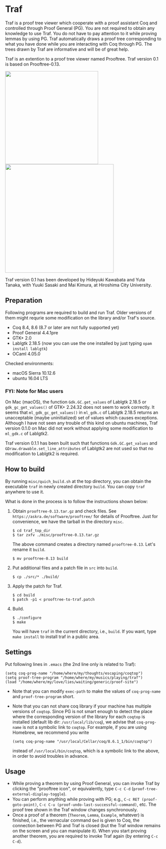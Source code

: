 # Traf

Traf is a proof tree viewer which cooperate with a proof assistant Coq and controlled through Proof General (PG). You are not required to obtain any knowledge to use Traf. You do not have to pay attention to it while proving lemmas by using PG. Traf automatically draws a proof tree corresponding to what you have done while you are interacting with Coq through PG. The trees drawn by Traf are informative and will be of great help.

Traf is an extention to a proof tree viewer named Prooftree. Traf version 0.1 is based on Prooftree-0.13.


<img src="https://raw.github.com/wiki/hide-kawabata/traf/images/emacs_p_or_q_q_or_p.png" width="300"/>
<img src="https://raw.github.com/wiki/hide-kawabata/traf/images/p_or_q_q_or_p.png" width="350"/>



Traf version 0.1 has been developed by Hideyuki Kawabata and Yuta Tanaka, with Yuuki Sasaki and Mai Kimura, at Hiroshima City University.



## Preparation

Following programs are required to build and run Traf.
Older versions of them might requrie some modification on the library and/or Traf's source.

- Coq 8.4, 8.6 (8.7 or later are not fully supported yet)
- Proof General 4.4.1pre
- GTK+ 2.0
- Lablgtk 2.18.5 (now you can use the one installed by just typing `opam install lablgtk`)
- OCaml 4.05.0

Checked environments: 

- macOS Sierra 10.12.6
- ubuntu 16.04 LTS

### FYI: Note for Mac users

On Mac (macOS), the function `Gdk.GC.get_values` of Lablgtk 2.18.5 or
`gdk_gc_get_values()` of GTK+ 2.24.32
 does not seem to work correctly.
It seems that `ml_gdk_gc_get_values()` in `ml_gdk.c` of Lablgtk 2.18.5 returns an unacceptable (maybe uninitialized) set of values which causes exceptions.
Although I have not seen any trouble of this kind
on ubuntu machines,
Traf version 0.1.0 on Mac did not work without applying some modification to `ml_gdk.c` of Lablgtk2.

Traf version 0.1.1 has been built such that functions `Gdk.GC.get_values` and `GDraw.drawable.set_line_attributes` of Lablgtk2 are not used so that 
no modification to Lablgtk2 is required.



## How to build

By running `misc/quich_build.sh` at the top directory, 
you can obtain the executable `traf` in newly created directory `build`.
You can copy `traf` anywhere to use it. 

What is done in the process is to follow the instructions shown below:

1. Obtain `prooftree-0.13.tar.gz` and check files.  See `https://askra.de/software/prooftree/` for details of Prooftree. Just for convenience, we have the tarball in the directory `misc`.

    ```
    $ cd traf_top_dir
    $ tar zxfv ./misc/prooftree-0.13.tar.gz
    ```
    The above command creates a directory named `prooftree-0.13`.
    Let's rename it `build`.

    ```
    $ mv prooftree-0.13 build
    ```


2. Put additional files and a patch file in `src` into `build`.

    ```
    $ cp ./src/* ./build/
    ```

3. Apply the patch for Traf.
  
    ```
    $ cd build
    $ patch -p1 < prooftree-to-traf.patch
    ```

4. Build.

    ```
    $ ./configure
    $ make
    ```
    You will have `traf` in the current directory, i.e., `build`.
    If you want, type `make install` to install traf in a public area.



## Settings

Put following lines in `.emacs` (the 2nd line only is related to Traf):

    (setq coq-prog-name "/home/where/my/thoughts/escaping/coqtop")
    (setq proof-tree-program "/home/where/my/musics/playing/traf")
    (load "/home/where/my/love/lies/waiting/generic/proof-site")

- Note that you can modify `exec-path` to make the values of `coq-prog-name` and `proof-tree-program` short.

- Note that you can not share coq library if your machine has multiple versions of `coqtop`. Since PG is not smart enough to detect the place where the corresponding version of the library for each `coqtop` is installed (default lib dir: `/usr/local/lib/coq`), we advise that `coq-prog-name` is not a symbolic link to `coqtop`. For example, if you are using Homebrew, we recommend you write

    ```
    (setq coq-prog-name "/usr/local/Cellar/coq/8.6.1_1/bin/coqtop")
    ```
    instead of `/usr/local/bin/coqtop`, which is a symbolic link to the above,
in order to avoid troubles in advance.


## Usage

- While proving a theorem by using Proof General, you can invoke Traf by clicking the "prooftree icon", or equivalently, type `C-c C-d` (`proof-tree-external-display-toggle`).
- You can perform anything while proving with PG; e.g., `C-c RET (proof-goto-point)`, `C-c C-u (proof-undo-last-successful-command)`, etc. The proof tree shown in the Traf window changes synchronously.
- Once a proof of a theorem (`Theorem`, `Lemma`, `Example`, whatever) is finished, i.e., the vernacular command `Qed` is given to Coq, the connection between PG and Traf is closed (but the Traf window remains on the screen and you can manipulate it).
When you start proving another theorem, you are required to invoke Traf again (by entering `C-c C-d`).